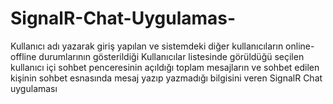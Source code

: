 # SignalR-Chat-Uygulamas-
Kullanıcı adı yazarak giriş yapılan ve sistemdeki diğer kullanıcıların online-offline durumlarının gösterildiği Kullanıcılar listesinde görüldüğü seçilen kullanıcı içi sohbet penceresinin açıldığı toplam mesajların ve sohbet edilen kişinin sohbet esnasında mesaj yazıp yazmadığı bilgisini veren SignalR Chat uygulaması

